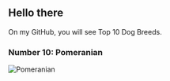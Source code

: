 ## Hello there

On my GitHub, you will see Top 10 Dog Breeds.

### Number 10: Pomeranian 
![Pomeranian](pomeranian.jpg)
